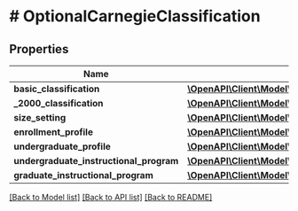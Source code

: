 # # OptionalCarnegieClassification

## Properties

Name | Type | Description | Notes
------------ | ------------- | ------------- | -------------
**basic_classification** | [**\OpenAPI\Client\Model\UniversityAdmissionsValueModelStr**](UniversityAdmissionsValueModelStr.md) |  | [optional]
**_2000_classification** | [**\OpenAPI\Client\Model\UniversityAdmissionsValueModelStr**](UniversityAdmissionsValueModelStr.md) |  | [optional]
**size_setting** | [**\OpenAPI\Client\Model\UniversityAdmissionsValueModelStr**](UniversityAdmissionsValueModelStr.md) |  | [optional]
**enrollment_profile** | [**\OpenAPI\Client\Model\UniversityAdmissionsValueModelStr**](UniversityAdmissionsValueModelStr.md) |  | [optional]
**undergraduate_profile** | [**\OpenAPI\Client\Model\UniversityAdmissionsValueModelStr**](UniversityAdmissionsValueModelStr.md) |  | [optional]
**undergraduate_instructional_program** | [**\OpenAPI\Client\Model\UniversityAdmissionsValueModelStr**](UniversityAdmissionsValueModelStr.md) |  | [optional]
**graduate_instructional_program** | [**\OpenAPI\Client\Model\UniversityAdmissionsValueModelStr**](UniversityAdmissionsValueModelStr.md) |  | [optional]

[[Back to Model list]](../../README.md#models) [[Back to API list]](../../README.md#endpoints) [[Back to README]](../../README.md)
